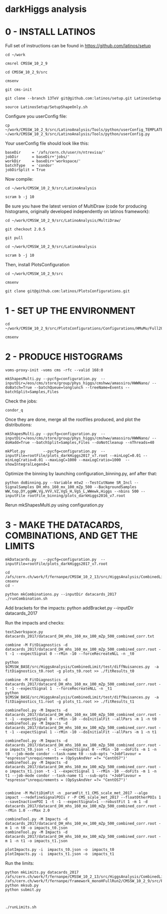 darkHiggs analysis
======================

# 0 - INSTALL LATINOS

Full set of instructions can be found in https://github.com/latinos/setup

    cd ~/work

    cmsrel CMSSW_10_2_9

    cd CMSSW_10_2_9/src

    cmsenv

    git cms-init

    git clone --branch 13TeV git@github.com:latinos/setup.git LatinosSetup	

    source LatinosSetup/SetupShapeOnly.sh

Configure you userConfig file:

    cp ~/work/CMSSW_10_2_9/src/LatinoAnalysis/Tools/python/userConfig_TEMPLATE.py ~/work/CMSSW_10_2_9/src/LatinoAnalysis/Tools/python/userConfig.py

Your userConfig file should look like this:

    baseDir     = '/afs/cern.ch/user/n/ntrevisa/'
    jobDir      = baseDir+'jobs/'
    workDir     = baseDir+'workspace/'
    batchType   = 'condor'
    jobDirSplit = True

Now compile:

    cd ~/work/CMSSW_10_2_9/src/LatinoAnalysis

    scram b -j 10

Be sure you have the latest version of MultiDraw (code for producing histograms, originally developed independently on latinos framework):

    cd ~/work/CMSSW_10_2_9/src/LatinoAnalysis/MultiDraw/

    git checkout 2.0.5

    git pull

    cd ~/work/CMSSW_10_2_9/src/LatinoAnalysis

    scram b -j 10

Then, install PlotsConfiguration

    cd ~/work/CMSSW_10_2_9/src

    cmsenv

    git clone git@github.com:latinos/PlotsConfigurations.git

# 1 - SET UP THE ENVIRONMENT

    cd ~/work/CMSSW_10_2_9/src/PlotsConfigurations/Configurations/HMuMu/Full2016

    cmsenv

# 2 - PRODUCE HISTOGRAMS
  
    voms-proxy-init -voms cms -rfc --valid 168:0
 
    mkShapesMulti.py --pycfg=configuration.py  --inputDir=/eos/cms/store/group/phys_higgs/cmshww/amassiro/HWWNano/ --doBatch=True --batchQueue=longlunch --treeName=Events --batchSplit=Samples,Files
 
Check the jobs:

    condor_q

Once they are done, merge all the rootfiles produced, and plot the distributions:

    mkShapesMulti.py --pycfg=configuration.py  --inputDir=/eos/cms/store/group/phys_higgs/cmshww/amassiro/HWWNano/ --doHadd=True --batchSplit=Samples,Files --doNotCleanup --nThreads=40
 
    mkPlot.py        --pycfg=configuration.py  --inputFile=rootFile/plots_darkHiggs2017_v7.root --minLogC=0.01 --minLogCratio=0.01 --maxLogC=1000 --maxLogCratio=1000  --showIntegralLegend=1 


Optimize the binning by launching configuration_binning.py, anf after that:

    python doBinning.py --Variable mtw2 --TestCutName SR_Incl --SignalSamples DH_mhs_160_mx_100_mZp_500 --BackgroundSamples WW,top,DY,ggWW,Vg,VVV,VZ,VgS_H,VgS_L,WWewk,Higgs --nbins 500 --inputFile rootFile_binning/plots_darkHiggs2016_v7.root


Rerun mkShapesMulti.py using configuration.py


# 3 - MAKE THE DATACARDS, COMBINATIONS, AND GET THE LIMITS

    mkDatacards.py   --pycfg=configuration.py  --inputFile=rootFile/plots_darkHiggs2017_v7.root    
    
    cd /afs/cern.ch/work/f/fernanpe/CMSSW_10_2_13/src/HiggsAnalysis/CombinedLimit/	
    cmsenv
    cd -
    
    python mkCombinations.py --inputDir datacards_2017
    ./runCombination.sh


Add brackets for the impacts:
    python addBracket.py --inputDir datacards_2017

Run the impacts and checks:

    text2workspace.py datacards_2017/datacard_DH_mhs_160_mx_100_mZp_500_combined_corr.txt

    combine -M FitDiagnostics -d datacards_2017/datacard_DH_mhs_160_mx_100_mZp_500_combined_corr.root -t -1 --expectSignal 0 --rMin -10 --forceRecreateNLL -n _t0

    python $CMSSW_BASE/src/HiggsAnalysis/CombinedLimit/test/diffNuisances.py  -a fitDiagnostics_t0.root -g plots_t0.root >> ./fitResults_t0 

    combine -M FitDiagnostics -d datacards_2017/datacard_DH_mhs_160_mx_100_mZp_500_combined_corr.root -t -1 --expectSignal 1  --forceRecreateNLL -n _t1
    python $CMSSW_BASE/src/HiggsAnalysis/CombinedLimit/test/diffNuisances.py  -a fitDiagnostics_t1.root -g plots_t1.root >> ./fitResults_t1 

    combineTool.py -M Impacts -d datacards_2017/datacard_DH_mhs_160_mx_100_mZp_500_combined_corr.root -t -1 --expectSignal 0 --rMin -10 --doInitialFit --allPars -m 1 -n t0
    combineTool.py -M Impacts -d datacards_2017/datacard_DH_mhs_160_mx_100_mZp_500_combined_corr.root -t -1 --expectSignal 1 --rMin -10 --doInitialFit --allPars -m 1 -n t1

    combineTool.py -M Impacts -d datacards_2017/datacard_DH_mhs_160_mx_100_mZp_500_combined_corr.root -o impacts_t0.json -t -1 --expectSignal 0 --rMin -10 --doFits -m 1 -n t0 --job-mode condor --task-name t0 --sub-opts '+JobFlavour = "espresso"\nrequirements = (OpSysAndVer =?= "CentOS7")'
    combineTool.py -M Impacts -d datacards_2017/datacard_DH_mhs_160_mx_100_mZp_500_combined_corr.root -o impacts_t1.json -t -1 --expectSignal 1 --rMin -10 --doFits -m 1 -n t1 --job-mode condor --task-name t1 --sub-opts '+JobFlavour = "espresso"\nrequirements = (OpSysAndVer =?= "CentOS7")'


    combine -M MultiDimFit -n _paramFit_t1_CMS_scale_met_2017 --algo impact --redefineSignalPOIs r -P CMS_scale_met_2017 --floatOtherPOIs 1 --saveInactivePOI 1 -t -1 --expectSignal=1 --robustFit 1 -m 1 -d datacards_2017/datacard_DH_mhs_160_mx_100_mZp_500_combined_corr.root --rMin 1.0 --rMax 2.0

    combineTool.py -M Impacts -d datacards_2017/datacard_DH_mhs_160_mx_100_mZp_500_combined_corr.root -m 1 -n t0 -o impacts_t0.json
    combineTool.py -M Impacts -d datacards_2017/datacard_DH_mhs_160_mx_100_mZp_500_combined_corr.root -m 1 -n t1 -o impacts_t1.json

    plotImpacts.py -i  impacts_t0.json -o  impacts_t0
    plotImpacts.py -i  impacts_t1.json -o  impacts_t1

    

Run the limits:

    python mkLimits.py datacards_2017 /afs/cern.ch/work/f/fernanpe/CMSSW_10_2_13/src/HiggsAnalysis/CombinedLimit /afs/cern.ch/work/f/fernanpe/framework_monoHFullRun2/CMSSW_10_2_9/src/PlotsConfigurations/Configurations/monoHWW/Full2017_v7/ 
    python mksub.py 
    python submit.py


    
    ./runLimits.sh